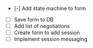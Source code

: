 - [-] Add state machine to form
- [ ] Save form to DB
- [ ] Add list of negotiations
- [ ] Create form to add session
- [ ] Implement session messaging
